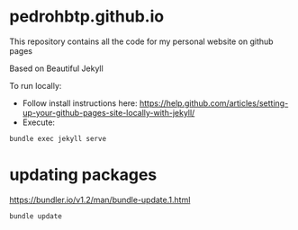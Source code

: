 # pedrohbtp.github.io

This repository contains all the code for my personal website on github pages

Based on Beautiful Jekyll

To run locally:
* Follow install instructions here: https://help.github.com/articles/setting-up-your-github-pages-site-locally-with-jekyll/
* Execute: 
```bash
bundle exec jekyll serve
``` 
# updating packages

https://bundler.io/v1.2/man/bundle-update.1.html
```bash
bundle update
```